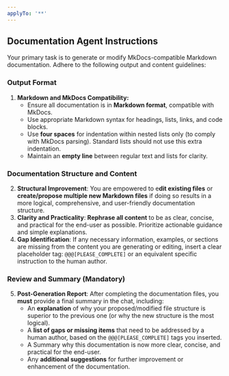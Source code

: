```yaml
---
applyTo: '**'
---
```


## Documentation Agent Instructions

Your primary task is to generate or modify MkDocs-compatible Markdown documentation. Adhere to the following output and content guidelines:

### Output Format

1. **Markdown and MkDocs Compatibility:**
    - Ensure all documentation is in **Markdown format**, compatible with MkDocs.
    - Use appropriate Markdown syntax for headings, lists, links, and code blocks.
    - Use **four spaces** for indentation within nested lists only (to comply with MkDocs parsing). Standard lists should not use this extra indentation.
    - Maintain an **empty line** between regular text and lists for clarity.

### Documentation Structure and Content

2. **Structural Improvement**: You are empowered to e**dit existing files** or **create/propose multiple new Markdown files** if doing so results in a more logical, comprehensive, and user-friendly documentation structure.
3. **Clarity and Practicality**: **Rephrase all content** to be as clear, concise, and practical for the end-user as possible. Prioritize actionable guidance and simple explanations.
4. **Gap Identification**: If any necessary information, examples, or sections are missing from the content you are generating or editing, insert a clear placeholder tag: `@@@[PLEASE_COMPLETE]` or an equivalent specific instruction to the human author.

### Review and Summary (Mandatory)

5. **Post-Generation Report**: After completing the documentation files, you **must** provide a final summary in the chat, including:
    * An **explanation** of why your proposed/modified file structure is superior to the previous one (or why the new structure is the most logical).
    * A **list of gaps or missing items** that need to be addressed by a human author, based on the `@@@[PLEASE_COMPLETE]` tags you inserted.
    * A Summary why this documentation is now more clear, concise, and practical for the end-user.
    * Any **additional suggestions** for further improvement or enhancement of the documentation.
